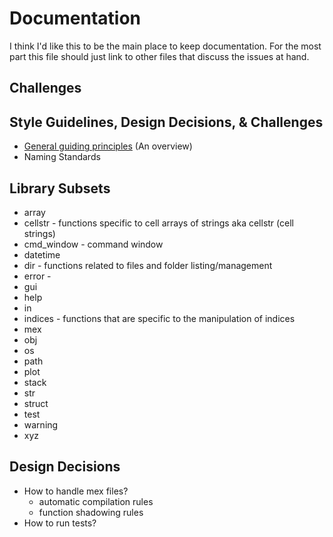 # Documentation #

I think I'd like this to be the main place to keep documentation. For the most part this file should just link to other files that discuss the issues at hand.

## Challenges


## Style Guidelines, Design Decisions, & Challenges ##

- [General guiding principles](style_guidelines/general_principles.md) (An overview)
- Naming Standards

## Library Subsets ##
- array
- cellstr - functions specific to cell arrays of strings aka cellstr (cell strings)
- cmd_window - command window
- datetime
- dir - functions related to files and folder listing/management
- error - 
- gui
- help
- in
- indices - functions that are specific to the manipulation of indices
- mex
- obj
- os
- path
- plot
- stack
- str
- struct
- test
- warning
- xyz

## Design Decisions ##
- How to handle mex files?
  - automatic compilation rules
  - function shadowing rules
- How to run tests? 
